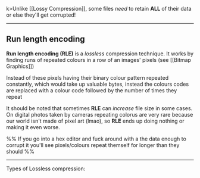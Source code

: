 k>Unlike [[Lossy Compression]], some files *need* to retain **ALL** of their data or else they'll get corrupted!

-----
## Run length encoding

**Run length encoding (RLE)** is a *lossless* compression technique.
It works by finding runs of repeated colours in a row of an images' pixels
(see [[Bitmap Graphics]])

Instead of these pixels having their binary colour pattern repeated constantly, which would take up valuable bytes, instead the colours codes are replaced with a colour code followed by the number of times they repeat

It should be noted that sometimes **RLE** can *increase* file size in some cases. On digital photos taken by cameras repeating colorus are very rare because our world isn't made of pixel art (lmao), so **RLE** ends up doing nothing or making it even worse.


%% If you go into a hex editor and fuck around with a the data enough to corrupt it you'll see pixels/colours repeat themself for longer than they should %%

-----
Types of Lossless compression:
